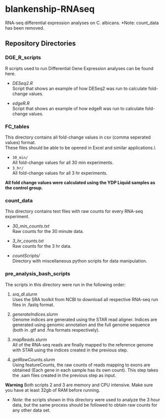 # blankenship-RNAseq
RNA-seq differential expression analyses on C. albicans.
*Note: count_data has been removed.

## Repository Directories
### DGE_R_scripts
R scripts used to run Differential Gene Expression analyses can be found here.

- *DESeq2.R*\
  Script that shows an example of how DESeq2 was run to calculate fold-change values.

- *edgeR.R*\
  Script that shows an example of how edgeR was run to calculate fold-change values.


### FC_tables
This directory contains all fold-change values in csv (comma seperated values) format.\
These files should be able to be opened in Excel and similar applications.\


- `30_min/`\
  All fold-change values for all 30 min experiments.
- `3_hr/`\
  All fold-change values for all 3 hr experiments.

**All fold change values were calculated using the YDP Liquid samples as the control group.**


### count_data
This directory contains text files with raw counts for every
RNA-seq experiment.

- *30_min_counts.txt*\
  Raw counts for the 30 minute data.

- *3_hr_counts.txt*\
  Raw counts for the 3 hr data.

- *countScripts/*\
  Directory with miscellaneous python scripts for data manipulation.

### pre_analysis_bash_scripts

The scripts in this directory were run in the following order:

1) *sra_dl.slurm*\
   Uses the SRA toolkit from NCBI to download all respective
   RNA-seq run files in .fastq format.

2) *generateIndices.slurm*\
   Genome indices are generated using the STAR read aligner.
   Indices are generated using genomic annotation and the full
   genome sequence (both in .gtf and .fna formats respectively).

3) *mapReads.slurm*\
   All of the RNA-seq reads are finally mapped to the reference
   genome with STAR using the indices created in the previous step.

4) *getRawCounts.slurm*\
   Using featureCounts, the raw counts of reads mapping to exons
   are obtained (Each gene in each sample has its own count).
   This step takes the .sam files created in the previous step as input.


**Warning** Both scripts 2 and 3 are memory and CPU intensive.
Make sure you have at least 32gb of RAM before running.

- *Note*: the scripts shown in this directory were used to analyze the 3
  hour data, but the same process should be followed to obtain
  raw counts for any other data set.


